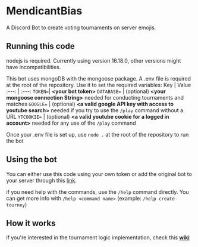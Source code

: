 # MendicantBias
A Discord Bot to create voting tournaments on server emojis.

## Running this code
nodejs is required. Currently using version 16.18.0, other versions might have incompatibilities.

This bot uses mongoDB with the mongoose package. A .env file is required at the root of the repository. Use it to set the required variables:
Key | Value
:---: | :---:
`TOKEN=`| **\<your bot token>**
`DATABASE=` | (optional) **\<your mongoose connection String>** needed for conducting tournaments and matches
`GOOGLE=` | (optional) **\<a valid google API key with access to youtube search>** needed if you try to use the `/play` command without a URL
`YTCOOKIE=` | (optional) **\<a valid youtube cookie for a logged in account>** needed for any use of the `/play` command

Once your .env file is set up, use `node .` at the root of the repository to run the bot

## Using the bot
You can either use this code using your own token or add the original bot to your server through this [link](https://discord.com/api/oauth2/authorize?client_id=688035147559337994&permissions=137439215616&scope=bot).

if you need help with the commands, use the `/help` command directly. You can get more info with `/help <command name>` (example: `/help create-tourney`)

## How it works
if you're interested in the tournament logic implementation, check this **[wiki](https://github.com/kamaboko117/MendicantBias/wiki/Tournament-Logic)**
